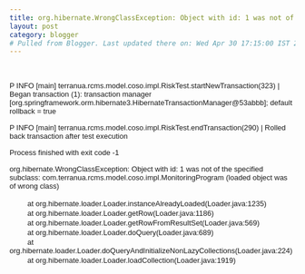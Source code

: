 ```yaml
---
title: org.hibernate.WrongClassException: Object with id: 1 was not of t he specified subclass: 
layout: post
category: blogger
# Pulled from Blogger. Last updated there on: Wed Apr 30 17:15:00 IST 2008
---
```

<BR>  <P><FONT SIZE=2 FACE="Arial">P INFO [main] terranua.rcms.model.coso.impl.RiskTest.startNewTransaction(323) | Began transaction (1): transaction manager [org.springframework.orm.hibernate3.HibernateTransactionManager@53abbb]; default rollback = true</FONT></P>  <P><FONT SIZE=2 FACE="Arial">P INFO [main] terranua.rcms.model.coso.impl.RiskTest.endTransaction(290) | Rolled back transaction after test execution</FONT> </P>  <P><FONT SIZE=2 FACE="Arial">Process finished with exit code -1</FONT> </P>  <P><FONT SIZE=2 FACE="Arial">org.hibernate.WrongClassException: Object with id: 1 was not of the specified subclass: com.terranua.rcms.model.coso.impl.MonitoringProgram (loaded object was of wrong class)</FONT></P>  <P>&nbsp;&nbsp;&nbsp;&nbsp;&nbsp;&nbsp;&nbsp; <FONT SIZE=2 FACE="Arial">at org.hibernate.loader.Loader.instanceAlreadyLoaded(Loader.java:1235)</FONT> <BR>&nbsp;&nbsp;&nbsp;&nbsp;&nbsp;&nbsp;&nbsp; <FONT SIZE=2 FACE="Arial">at org.hibernate.loader.Loader.getRow(Loader.java:1186)</FONT> <BR>&nbsp;&nbsp;&nbsp;&nbsp;&nbsp;&nbsp;&nbsp; <FONT SIZE=2 FACE="Arial">at org.hibernate.loader.Loader.getRowFromResultSet(Loader.java:569)</FONT> <BR>&nbsp;&nbsp;&nbsp;&nbsp;&nbsp;&nbsp;&nbsp; <FONT SIZE=2 FACE="Arial">at org.hibernate.loader.Loader.doQuery(Loader.java:689)</FONT> <BR>&nbsp;&nbsp;&nbsp;&nbsp;&nbsp;&nbsp;&nbsp; <FONT SIZE=2 FACE="Arial">at org.hibernate.loader.Loader.doQueryAndInitializeNonLazyCollections(Loader.java:224)</FONT> <BR>&nbsp;&nbsp;&nbsp;&nbsp;&nbsp;&nbsp;&nbsp; <FONT SIZE=2 FACE="Arial">at org.hibernate.loader.Loader.loadCollection(Loader.java:1919)</FONT> </P>  
